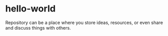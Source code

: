 # hello-world
Repository can be a place where you store ideas, resources, or even share and discuss things with others.
